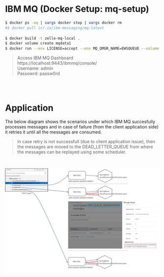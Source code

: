 # IBM MQ (Docker Setup: mq-setup)
```sh
$ docker ps -aq | xargs docker stop | xargs docker rm
#$ docker pull icr.io/ibm-messaging/mq:latest

$ docker build -t zelle-mq-local .
$ docker volume create mqdata1
$ docker run --env LICENSE=accept --env MQ_QMGR_NAME=EWSQUEUE --volume mqdata1:/mnt/mqm --publish 1414:1414 --publish 9443:9443 --detach --env MQ_APP_PASSWORD=apple@26j --name mqcontainer1 zelle-mq-local

```
> Access IBM MQ Dashboard  
> https://localhost:9443/ibmmq/console/  
> Username: admin  
> Passowrd: passw0rd  
>
<br/>
<br/>  

# Application
The below diagram shows the scenarios under which IBM MQ succesfully processes messages and in case of failure (from the client application side) it retries it until all the messages are consumed.
> In case retry is not successfull (due to client application issue), then the messages are moved to the DEAD_LETTER_QUEUE from where the messages can be replayed using some scheduler.
<br/>
  
![](ibmq.jpg)